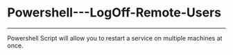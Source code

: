 # Powershell---LogOff-Remote-Users
--------------------------------------------

Powershell Script will allow you to restart a service on multiple machines at once.
